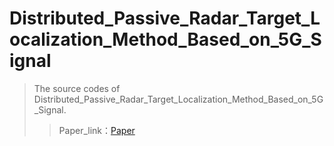 # Distributed_Passive_Radar_Target_Localization_Method_Based_on_5G_Signal

> The source codes of Distributed_Passive_Radar_Target_Localization_Method_Based_on_5G_Signal.
> 
> > Paper_link：[Paper](https://kns.cnki.net/kcms2/article/abstract?v=NR7yonmY8oO2z7xuM_kcD7__tIca1Er0oRwv-LgKwAXrDygT4OzjccjQpKqvezY_vY-v-3_zp9U-G1WDH6LtoksRDNmRCCoyPC27aOuQMvLyP8spG7PSywzWM9TxQtOO9fvrybKW0bo=&uniplatform=NZKPT&flag=copy)
